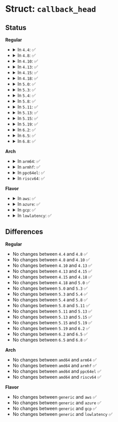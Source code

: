 # Struct: <code>callback_head</code>

## Status
<b>Regular</b>
<ul>
<li>
<details>
<summary>In <code>4.4</code>: ✅</summary>

```c
struct callback_head {
    struct callback_head *next;
    void (*func)(struct callback_head *);
};
```
</details>
</li>
<li>
<details>
<summary>In <code>4.8</code>: ✅</summary>

```c
struct callback_head {
    struct callback_head *next;
    void (*func)(struct callback_head *);
};
```
</details>
</li>
<li>
<details>
<summary>In <code>4.10</code>: ✅</summary>

```c
struct callback_head {
    struct callback_head *next;
    void (*func)(struct callback_head *);
};
```
</details>
</li>
<li>
<details>
<summary>In <code>4.13</code>: ✅</summary>

```c
struct callback_head {
    struct callback_head *next;
    void (*func)(struct callback_head *);
};
```
</details>
</li>
<li>
<details>
<summary>In <code>4.15</code>: ✅</summary>

```c
struct callback_head {
    struct callback_head *next;
    void (*func)(struct callback_head *);
};
```
</details>
</li>
<li>
<details>
<summary>In <code>4.18</code>: ✅</summary>

```c
struct callback_head {
    struct callback_head *next;
    void (*func)(struct callback_head *);
};
```
</details>
</li>
<li>
<details>
<summary>In <code>5.0</code>: ✅</summary>

```c
struct callback_head {
    struct callback_head *next;
    void (*func)(struct callback_head *);
};
```
</details>
</li>
<li>
<details>
<summary>In <code>5.3</code>: ✅</summary>

```c
struct callback_head {
    struct callback_head *next;
    void (*func)(struct callback_head *);
};
```
</details>
</li>
<li>
<details>
<summary>In <code>5.4</code>: ✅</summary>

```c
struct callback_head {
    struct callback_head *next;
    void (*func)(struct callback_head *);
};
```
</details>
</li>
<li>
<details>
<summary>In <code>5.8</code>: ✅</summary>

```c
struct callback_head {
    struct callback_head *next;
    void (*func)(struct callback_head *);
};
```
</details>
</li>
<li>
<details>
<summary>In <code>5.11</code>: ✅</summary>

```c
struct callback_head {
    struct callback_head *next;
    void (*func)(struct callback_head *);
};
```
</details>
</li>
<li>
<details>
<summary>In <code>5.13</code>: ✅</summary>

```c
struct callback_head {
    struct callback_head *next;
    void (*func)(struct callback_head *);
};
```
</details>
</li>
<li>
<details>
<summary>In <code>5.15</code>: ✅</summary>

```c
struct callback_head {
    struct callback_head *next;
    void (*func)(struct callback_head *);
};
```
</details>
</li>
<li>
<details>
<summary>In <code>5.19</code>: ✅</summary>

```c
struct callback_head {
    struct callback_head *next;
    void (*func)(struct callback_head *);
};
```
</details>
</li>
<li>
<details>
<summary>In <code>6.2</code>: ✅</summary>

```c
struct callback_head {
    struct callback_head *next;
    void (*func)(struct callback_head *);
};
```
</details>
</li>
<li>
<details>
<summary>In <code>6.5</code>: ✅</summary>

```c
struct callback_head {
    struct callback_head *next;
    void (*func)(struct callback_head *);
};
```
</details>
</li>
<li>
<details>
<summary>In <code>6.8</code>: ✅</summary>

```c
struct callback_head {
    struct callback_head *next;
    void (*func)(struct callback_head *);
};
```
</details>
</li>
</ul>
<b>Arch</b>
<ul>
<li>
<details>
<summary>In <code>arm64</code>: ✅</summary>

```c
struct callback_head {
    struct callback_head *next;
    void (*func)(struct callback_head *);
};
```
</details>
</li>
<li>
<details>
<summary>In <code>armhf</code>: ✅</summary>

```c
struct callback_head {
    struct callback_head *next;
    void (*func)(struct callback_head *);
};
```
</details>
</li>
<li>
<details>
<summary>In <code>ppc64el</code>: ✅</summary>

```c
struct callback_head {
    struct callback_head *next;
    void (*func)(struct callback_head *);
};
```
</details>
</li>
<li>
<details>
<summary>In <code>riscv64</code>: ✅</summary>

```c
struct callback_head {
    struct callback_head *next;
    void (*func)(struct callback_head *);
};
```
</details>
</li>
</ul>
<b>Flavor</b>
<ul>
<li>
<details>
<summary>In <code>aws</code>: ✅</summary>

```c
struct callback_head {
    struct callback_head *next;
    void (*func)(struct callback_head *);
};
```
</details>
</li>
<li>
<details>
<summary>In <code>azure</code>: ✅</summary>

```c
struct callback_head {
    struct callback_head *next;
    void (*func)(struct callback_head *);
};
```
</details>
</li>
<li>
<details>
<summary>In <code>gcp</code>: ✅</summary>

```c
struct callback_head {
    struct callback_head *next;
    void (*func)(struct callback_head *);
};
```
</details>
</li>
<li>
<details>
<summary>In <code>lowlatency</code>: ✅</summary>

```c
struct callback_head {
    struct callback_head *next;
    void (*func)(struct callback_head *);
};
```
</details>
</li>
</ul>

## Differences
<b>Regular</b>
<ul>
<li>
No changes between <code>4.4</code> and <code>4.8</code> ✅
</li>
<li>
No changes between <code>4.8</code> and <code>4.10</code> ✅
</li>
<li>
No changes between <code>4.10</code> and <code>4.13</code> ✅
</li>
<li>
No changes between <code>4.13</code> and <code>4.15</code> ✅
</li>
<li>
No changes between <code>4.15</code> and <code>4.18</code> ✅
</li>
<li>
No changes between <code>4.18</code> and <code>5.0</code> ✅
</li>
<li>
No changes between <code>5.0</code> and <code>5.3</code> ✅
</li>
<li>
No changes between <code>5.3</code> and <code>5.4</code> ✅
</li>
<li>
No changes between <code>5.4</code> and <code>5.8</code> ✅
</li>
<li>
No changes between <code>5.8</code> and <code>5.11</code> ✅
</li>
<li>
No changes between <code>5.11</code> and <code>5.13</code> ✅
</li>
<li>
No changes between <code>5.13</code> and <code>5.15</code> ✅
</li>
<li>
No changes between <code>5.15</code> and <code>5.19</code> ✅
</li>
<li>
No changes between <code>5.19</code> and <code>6.2</code> ✅
</li>
<li>
No changes between <code>6.2</code> and <code>6.5</code> ✅
</li>
<li>
No changes between <code>6.5</code> and <code>6.8</code> ✅
</li>
</ul>
<b>Arch</b>
<ul>
<li>
No changes between <code>amd64</code> and <code>arm64</code> ✅
</li>
<li>
No changes between <code>amd64</code> and <code>armhf</code> ✅
</li>
<li>
No changes between <code>amd64</code> and <code>ppc64el</code> ✅
</li>
<li>
No changes between <code>amd64</code> and <code>riscv64</code> ✅
</li>
</ul>
<b>Flavor</b>
<ul>
<li>
No changes between <code>generic</code> and <code>aws</code> ✅
</li>
<li>
No changes between <code>generic</code> and <code>azure</code> ✅
</li>
<li>
No changes between <code>generic</code> and <code>gcp</code> ✅
</li>
<li>
No changes between <code>generic</code> and <code>lowlatency</code> ✅
</li>
</ul>
